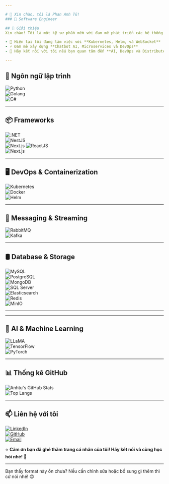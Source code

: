 ```yaml
---

# 👋 Xin chào, tôi là Phan Anh Tú!  
### 🚀 Software Engineer  

## 📌 Giới thiệu  
Xin chào! Tôi là một kỹ sư phần mềm với đam mê phát triển các hệ thống **AI, Chatbot, Kubernetes, DevOps và MLOps**. Tôi có kinh nghiệm làm việc với **NEXTJS, NESTJS, C#, PYTHON, Golang, Docker, Kubernetes, RabbitMQ, MinIO** và luôn thích khám phá các công nghệ mới.  

- 🔭 Hiện tại tôi đang làm việc với **Kubernetes, Helm, và WebSocket**  
- ⚡ Đam mê xây dựng **Chatbot AI, Microservices và DevOps**  
- 💬 Hãy kết nối với tôi nếu bạn quan tâm đến **AI, DevOps và Distributed Systems**  

---
```


## 🚀 Ngôn ngữ lập trình  
![Python](https://img.shields.io/badge/Python-3776AB?style=for-the-badge&logo=python&logoColor=white)  
![Golang](https://img.shields.io/badge/Go-00ADD8?style=for-the-badge&logo=go&logoColor=white)  
![C#](https://img.shields.io/badge/C%23-239120?style=for-the-badge&logo=csharp&logoColor=white)  

---

## 📦 Frameworks
![.NET](https://img.shields.io/badge/.NET-512BD4?style=for-the-badge&logo=dotnet&logoColor=white)   
![NestJS](https://img.shields.io/badge/NestJS-E0234E?style=for-the-badge&logo=nestjs&logoColor=white)  
![Next.js](https://img.shields.io/badge/Next.js-000000?style=for-the-badge&logo=next.js&logoColor=white)
![ReactJS](https://img.shields.io/badge/ReactJS-61DAFB?style=for-the-badge&logo=react&logoColor=black)  
![Next.js](https://img.shields.io/badge/Next.js-000000?style=for-the-badge&logo=next.js&logoColor=white) 

---

## 🖥 DevOps & Containerization  
![Kubernetes](https://img.shields.io/badge/Kubernetes-326CE5?style=for-the-badge&logo=kubernetes&logoColor=white)  
![Docker](https://img.shields.io/badge/Docker-2496ED?style=for-the-badge&logo=docker&logoColor=white)  
![Helm](https://img.shields.io/badge/Helm-0F1689?style=for-the-badge&logo=helm&logoColor=white)  

---

## 📡 Messaging & Streaming  
![RabbitMQ](https://img.shields.io/badge/RabbitMQ-FF6600?style=for-the-badge&logo=rabbitmq&logoColor=white)  
![Kafka](https://img.shields.io/badge/Apache%20Kafka-231F20?style=for-the-badge&logo=apache-kafka&logoColor=white)  

---

## 🛢 Database & Storage  
![MySQL](https://img.shields.io/badge/MySQL-4479A1?style=for-the-badge&logo=mysql&logoColor=white)  
![PostgreSQL](https://img.shields.io/badge/PostgreSQL-336791?style=for-the-badge&logo=postgresql&logoColor=white)  
![MongoDB](https://img.shields.io/badge/MongoDB-47A248?style=for-the-badge&logo=mongodb&logoColor=white)  
![SQL Server](https://img.shields.io/badge/SQL%20Server-CC2927?style=for-the-badge&logo=microsoft-sql-server&logoColor=white)  
![Elasticsearch](https://img.shields.io/badge/Elasticsearch-005571?style=for-the-badge&logo=elasticsearch&logoColor=white)  
![Redis](https://img.shields.io/badge/Redis-DC382D?style=for-the-badge&logo=redis&logoColor=white)  
![MinIO](https://img.shields.io/badge/MinIO-990000?style=for-the-badge&logo=minio&logoColor=white)  

---


---

## 🤖 AI & Machine Learning  
![LLaMA](https://img.shields.io/badge/LLaMA-3776AB?style=for-the-badge&logo=llama&logoColor=white)  
![TensorFlow](https://img.shields.io/badge/TensorFlow-FF6F00?style=for-the-badge&logo=tensorflow&logoColor=white)  
![PyTorch](https://img.shields.io/badge/PyTorch-EE4C2C?style=for-the-badge&logo=pytorch&logoColor=white)  

---

## 📊 **Thống kê GitHub**  
![Anhtu's GitHub Stats](https://github-readme-stats.vercel.app/api?username=phananhtu1998&show_icons=true&theme=radical)  
![Top Langs](https://github-readme-stats.vercel.app/api/top-langs/?username=phananhtu1998&layout=compact&theme=radical)  

---

## 📫 **Liên hệ với tôi**  
[![LinkedIn](https://img.shields.io/badge/LinkedIn-blue?style=for-the-badge&logo=linkedin)](https://www.linkedin.com/in/phananhtu/)  
[![GitHub](https://img.shields.io/badge/GitHub-181717?style=for-the-badge&logo=github)](https://github.com/phananhtu1998)  
[![Email](https://img.shields.io/badge/Email-D14836?style=for-the-badge&logo=gmail&logoColor=white)](mailto:phananhtu@gmail.com)  

⭐ **Cảm ơn bạn đã ghé thăm trang cá nhân của tôi! Hãy kết nối và cùng học hỏi nhé!** 🚀  

---

Bạn thấy format này ổn chưa? Nếu cần chỉnh sửa hoặc bổ sung gì thêm thì cứ nói nhé! 😊
